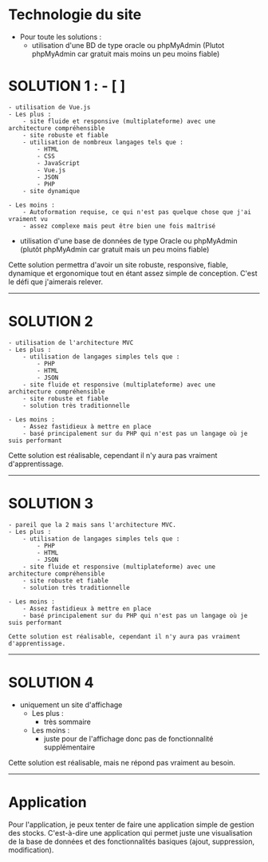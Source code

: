 # Technologie du site

- Pour toute les solutions :
    - utilisation d'une BD de type oracle ou phpMyAdmin (Plutot phpMyAdmin car gratuit mais moins un peu moins fiable)

# SOLUTION 1 : - [ ]
    - utilisation de Vue.js
    - Les plus : 
        - site fluide et responsive (multiplateforme) avec une architecture compréhensible
        - site robuste et fiable
        - utilisation de nombreux langages tels que : 
            - HTML
            - CSS
            - JavaScript
            - Vue.js
            - JSON
            - PHP
        - site dynamique
    
    - Les moins :
        - Autoformation requise, ce qui n'est pas quelque chose que j'ai vraiment vu
        - assez complexe mais peut être bien une fois maîtrisé

- utilisation d'une base de données de type Oracle ou phpMyAdmin (plutôt phpMyAdmin car gratuit mais un peu moins fiable)

Cette solution permettra d'avoir un site robuste, responsive, fiable, dynamique et ergonomique tout 
en étant assez simple de conception. C'est le défi que j'aimerais relever.


--------------------------------------------------------------------------------------------------

#  SOLUTION 2
    - utilisation de l'architecture MVC
    - Les plus : 
        - utilisation de langages simples tels que : 
            - PHP
            - HTML
            - JSON
        - site fluide et responsive (multiplateforme) avec une architecture compréhensible
        - site robuste et fiable
        - solution très traditionnelle

    - Les moins :
        - Assez fastidieux à mettre en place
        - basé principalement sur du PHP qui n'est pas un langage où je suis performant
        
Cette solution est réalisable, cependant il n'y aura pas vraiment d'apprentissage.

--------------------------------------------------------------------------------------------------

#  SOLUTION 3
    - pareil que la 2 mais sans l'architecture MVC.
    - Les plus : 
        - utilisation de langages simples tels que : 
            - PHP
            - HTML
            - JSON
        - site fluide et responsive (multiplateforme) avec une architecture compréhensible
        - site robuste et fiable
        - solution très traditionnelle

    - Les moins :
        - Assez fastidieux à mettre en place
        - basé principalement sur du PHP qui n'est pas un langage où je suis performant
        
    Cette solution est réalisable, cependant il n'y aura pas vraiment d'apprentissage.


--------------------------------------------------------------------------------------------------

#  SOLUTION 4
- uniquement un site d'affichage
    - Les plus :
        - très sommaire
    - Les moins :
        - juste pour de l'affichage donc pas de fonctionnalité supplémentaire

Cette solution est réalisable, mais ne répond pas vraiment au besoin.



--------------------------------------------------------------------------------------------------

# Application

Pour l'application, je peux tenter de faire une application simple de gestion des stocks.
C'est-à-dire une application qui permet juste une visualisation de la base de données et des fonctionnalités basiques (ajout, suppression, modification).



                



